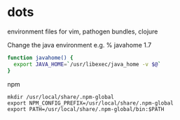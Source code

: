 # dots
environment files for vim, pathogen bundles, clojure

Change the java environment e.g. % javahome 1.7

~~~bash
function javahome() {
  export JAVA_HOME=`/usr/libexec/java_home -v $@`
}
~~~

npm

~~~
mkdir /usr/local/share/.npm-global
export NPM_CONFIG_PREFIX=/usr/local/share/.npm-global
export PATH=/usr/local/share/.npm-global/bin:$PATH
~~~
